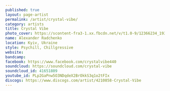 ```yaml
---
published: true
layout: page-artist
permalink: /artist/crystal-vibe/
category: artists
title: Crystal Vibe
photo_cover: https://scontent-fra3-1.xx.fbcdn.net/v/t1.0-9/12366234_1933470200212253_3936448383293861314_n.jpg?oh=ceaca4799d8f0ead831f27a01842e583&oe=599FBD01
name: Alexander Radchenko
location: Kyiv, Ukraine
style: Psychill, Chillgressive
website: 
bandcamp: 
facebook: https://www.facebook.com/crystalvibe440
soundcloud: https://soundcloud.com/crystal-vibe
soundcloud_id: 41651809
youtube_id: PLp2GaPnw5O3NDqdeX2BrOkkS3q1o2tFIx
discogs: https://www.discogs.com/artist/4210858-Crystal-Vibe
---
```

